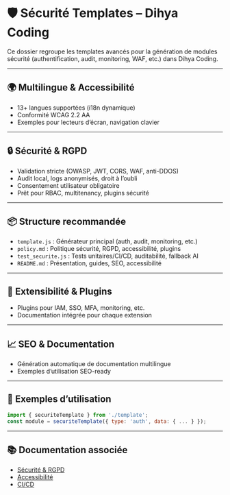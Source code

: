 # 🛡️ Sécurité Templates – Dihya Coding

Ce dossier regroupe les templates avancés pour la génération de modules sécurité (authentification, audit, monitoring, WAF, etc.) dans Dihya Coding.

---

## 🌍 Multilingue & Accessibilité
- 13+ langues supportées (i18n dynamique)
- Conformité WCAG 2.2 AA
- Exemples pour lecteurs d’écran, navigation clavier

---

## 🔒 Sécurité & RGPD
- Validation stricte (OWASP, JWT, CORS, WAF, anti-DDOS)
- Audit local, logs anonymisés, droit à l’oubli
- Consentement utilisateur obligatoire
- Prêt pour RBAC, multitenancy, plugins sécurité

---

## 📦 Structure recommandée
- `template.js` : Générateur principal (auth, audit, monitoring, etc.)
- `policy.md` : Politique sécurité, RGPD, accessibilité, plugins
- `test_securite.js` : Tests unitaires/CI/CD, auditabilité, fallback AI
- `README.md` : Présentation, guides, SEO, accessibilité

---

## 🧩 Extensibilité & Plugins
- Plugins pour IAM, SSO, MFA, monitoring, etc.
- Documentation intégrée pour chaque extension

---

## 📈 SEO & Documentation
- Génération automatique de documentation multilingue
- Exemples d’utilisation SEO-ready

---

## 🧪 Exemples d’utilisation
```js
import { securiteTemplate } from './template';
const module = securiteTemplate({ type: 'auth', data: { ... } });
```

---

## 📚 Documentation associée
- [Sécurité & RGPD](../../../securite/policy.md)
- [Accessibilité](../../../../ACCESSIBILITY_GUIDE.md)
- [CI/CD](../../../../RELEASE_CHECKLIST.md)
